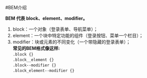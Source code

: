 #BEM介绍

**BEM 代表 block、element、modifier。**  
1. block：一个对象（登录表单、导航菜单）；  
2. element：一个块中特定功能的组件（登录按钮、菜单一个栏目）；  
3. modifier：块或元素的不同变化（一个带隐藏的登录表单）；  
**常见的BEM格式像这样:**  
	`.block {}`  
	`.block__element {}`  
	`.block--modifier {}`  
	`.block_element--modifier {}`  

